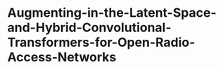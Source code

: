 # Augmenting-in-the-Latent-Space-and-Hybrid-Convolutional-Transformers-for-Open-Radio-Access-Networks